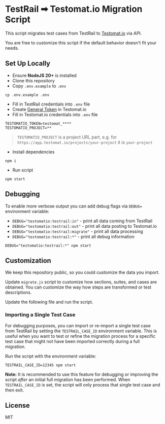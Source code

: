 # TestRail ➡ Testomat.io Migration Script

This script migrates test cases from TestRail to [Testomat.io](https://testomat.io) via API.

You are free to customize this script if the default behavior doesn't fit your needs.

## Set Up Locally

* Ensure **NodeJS 20+** is installed
* Clone this repository
* Copy `.env.example` to `.env`

```
cp .env.example .env
```

* Fill in TestRail credentials into `.env` file
* Create [General Token](https://app.testomat.io/account/access_tokens) in Testomat.io
* Fill in Testomat.io credentials into `.env` file

```
TESTOMATIO_TOKEN=testomat_****
TESTOMATIO_PROJECT=**
```

> `TESTOMATIO_PROJECT` is a project URL part, e.g. for `https://app.testomat.io/projects/your-project` it is `your-project`

* Install dependencies

```
npm i
```

* Run script

```
npm start
```

## Debugging

To enable more verbose output you can add debug flags via `DEBUG=` environment variable:

* `DEBUG="testomatio:testrail:in"` - print all data coming from TestRail
* `DEBUG="testomatio:testrail:out"` - print all data posting to Testomat.io
* `DEBUG="testomatio:testrail:migrate"` - print all data processing
* `DEBUG="testomatio:testrail:*"` - print all debug information

```
DEBUG="testomatio:testrail:*" npm start
```

## Customization

We keep this repository public, so you could customize the data you import.

Update `migrate.js` script to customize how sections, suites, and cases are obtained. You can customize the way how steps are transformed or test descriptions.

Update the following file and run the script.

### Importing a Single Test Case

For debugging purposes, you can import or re-import a single test case from TestRail by setting the `TESTRAIL_CASE_ID` environment variable. This is useful when you want to test or refine the migration process for a specific test case that might not have been imported correctly during a full migration.

Run the script with the environment variable:
```
TESTRAIL_CASE_ID=12345 npm start
```

**Note:** It is recommended to use this feature for debugging or improving the script *after* an initial full migration has been performed. When `TESTRAIL_CASE_ID` is set, the script will only process that single test case and then exit.

## License

MIT

